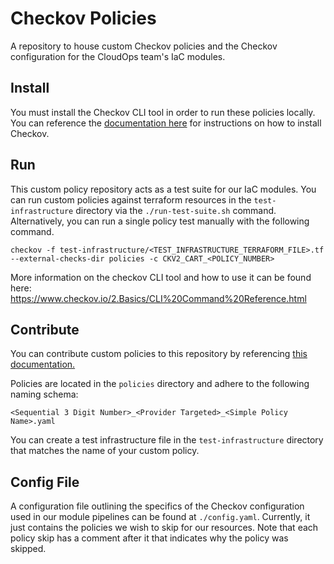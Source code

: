 # Checkov Policies

A repository to house custom Checkov policies and the Checkov configuration for the CloudOps team's IaC modules.

## Install

You must install the Checkov CLI tool in order to run these policies locally. You can reference the [documentation here](https://www.checkov.io/2.Basics/Installing%20Checkov.html) for instructions on how to install Checkov.

## Run

This custom policy repository acts as a test suite for our IaC modules. You can run custom policies against terraform resources in the `test-infrastructure` directory via the `./run-test-suite.sh` command. Alternatively, you can run a single policy test manually with the following command.

`checkov -f test-infrastructure/<TEST_INFRASTRUCTURE_TERRAFORM_FILE>.tf --external-checks-dir policies -c CKV2_CART_<POLICY_NUMBER>`

More information on the checkov CLI tool and how to use it can be found here:
https://www.checkov.io/2.Basics/CLI%20Command%20Reference.html

## Contribute

You can contribute custom policies to this repository by referencing [this documentation.](https://www.checkov.io/3.Custom%20Policies/YAML%20Custom%20Policies.html)

Policies are located in the `policies` directory and adhere to the following naming schema:

`<Sequential 3 Digit Number>_<Provider Targeted>_<Simple Policy Name>.yaml`

You can create a test infrastructure file in the `test-infrastructure` directory that matches the name of your custom policy.

## Config File

A configuration file outlining the specifics of the Checkov configuration used in our module pipelines can be found at `./config.yaml`. Currently, it just contains the policies we wish to skip for our resources. Note that each policy skip has a comment after it that indicates why the policy was skipped.